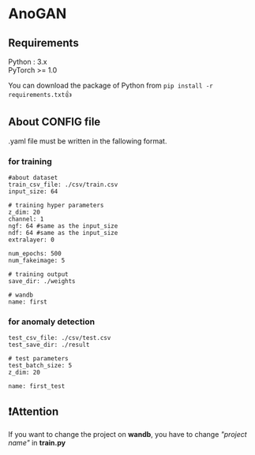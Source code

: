 # AnoGAN

## Requirements

Python : 3.x\
PyTorch >= 1.0

You can download the package of Python from `pip install -r requirements.txt`:+1:

## About CONFIG file

.yaml file must be written in the fallowing format.
### for training

```
#about dataset
train_csv_file: ./csv/train.csv
input_size: 64

# training hyper parameters
z_dim: 20
channel: 1
ngf: 64 #same as the input_size
ndf: 64 #same as the input_size
extralayer: 0

num_epochs: 500
num_fakeimage: 5

# training output
save_dir: ./weights

# wandb
name: first
```

### for anomaly detection
```
test_csv_file: ./csv/test.csv
test_save_dir: ./result

# test parameters
test_batch_size: 5
z_dim: 20

name: first_test
```

## :exclamation:Attention

If you want to change the project on **wandb**, you have to change *"project name"* in **train.py**